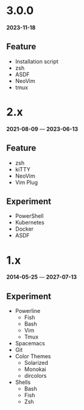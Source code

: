 # 3.0.0
**2023-11-18**
## Feature
+ Installation script
+ zsh
+ ASDF
+ NeoVim
+ tmux


# 2.x
**2021-08-09** — **2023-06-13**
## Feature
+ zsh
+ kiTTY
+ NeoVim
+ Vim Plug

## Experiment
+ PowerShell
+ Kubernetes
+ Docker
+ ASDF


# 1.x
**2014-05-25** — **2027-07-13**
## Experiment
+ Powerline
    + Fish
    + Bash
    + Vim
    + Tmux
+ Spacemacs
+ Git
+ Color Themes
    + Solarized
    + Monokai
    + dircolors
+ Shells
    + Bash
    + Fish
    + Zsh

